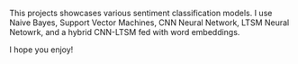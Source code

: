 This projects showcases various sentiment classification models. I use Naive Bayes, Support Vector Machines, CNN Neural Network, LTSM Neural Netowrk, and a hybrid CNN-LTSM
fed with word embeddings. 

I hope you enjoy!
